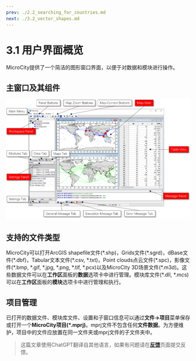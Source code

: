 ```yaml
---
prev: ./2.2_searching_for_countries.md
next: ./3.2_vector_shapes.md
---
```


# 3.1 用户界面概览
MicroCity提供了一个简洁的图形窗口界面，以便于对数据和模块进行操作。

## 主窗口及其组件
![截图](../images/doc/main_window.png)

## 支持的文件类型
MicroCity可以打开ArcGIS shapefile文件(\*.shp)，Grids文件(\*.sgrd)，dBase文件(\*.dbf)，Tabular文本文件(\*.csv, \*.txt)，Point clouds点云文件(\*.spc)，影像文件(\*.bmp, \*.gif, \*.jpg, \*.png, \*.tif, \*.pcx)以及MicroCity 3D场景文件(\*.m3d)。这些数据文件可以在**工作区**面板的**数据**选项卡中进行管理。模块库文件(\*.dll, \*.mcs)可以在**工作区**面板的**模块**选项卡中进行管理和执行。

## 项目管理
已打开的数据文件、模块库文件、设置和子窗口信息可以通过**文件->项目**菜单保存或打开一个**MicroCity项目(\*.mprj)**。mprj文件不包含任何**文件数据**。为方便维护，项目中的文件应放置在同一文件夹或mprj文件的子文件夹中。

> 这篇文章使用ChatGPT翻译自其他语言，如果有问题请在[**反馈**](https://github.com/huuhghhgyg/MicroCityNotes/issues/new)页面提交反馈。